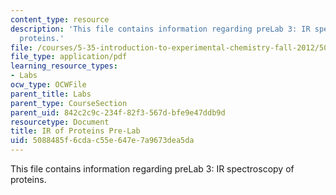 ```yaml
---
content_type: resource
description: 'This file contains information regarding preLab 3: IR spectroscopy of
  proteins.'
file: /courses/5-35-introduction-to-experimental-chemistry-fall-2012/5088485f6cdac55e647e7a9673dea5da_MIT5_35F12_IR_ofProtPreLa3.pdf
file_type: application/pdf
learning_resource_types:
- Labs
ocw_type: OCWFile
parent_title: Labs
parent_type: CourseSection
parent_uid: 842c2c9c-234f-82f3-567d-bfe9e47ddb9d
resourcetype: Document
title: IR of Proteins Pre-Lab
uid: 5088485f-6cda-c55e-647e-7a9673dea5da
---
```

This file contains information regarding preLab 3: IR spectroscopy of proteins.

